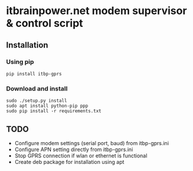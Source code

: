 # itbrainpower.net modem supervisor & control script

## Installation

### Using pip
    pip install itbp-gprs
    
### Download and install 
    sudo ./setup.py install
    sudo apt install python-pip ppp
    sudo pip install -r requirements.txt

## TODO
 * Configure modem settings (serial port, baud) from itbp-gprs.ini
 * Configure APN setting directly from itbp-gprs.ini
 * Stop GPRS connection if wlan or ethernet is functional
 * Create deb package for installation using apt
